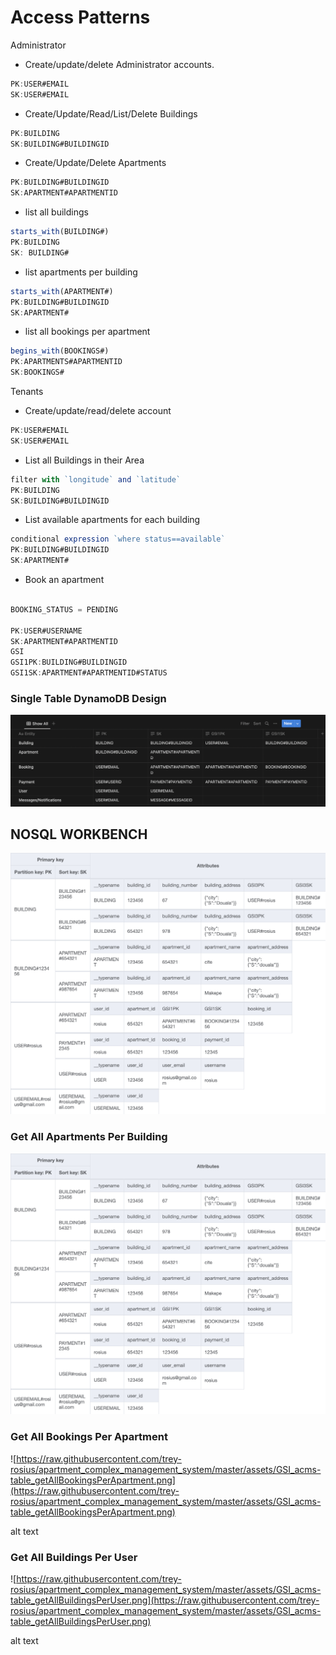 # Access Patterns

Administrator

- Create/update/delete Administrator accounts.

```jsx
PK:USER#EMAIL
SK:USER#EMAIL
```

- Create/Update/Read/List/Delete Buildings

```jsx
PK:BUILDING
SK:BUILDING#BUILDINGID
```

- Create/Update/Delete Apartments

```jsx
PK:BUILDING#BUILDINGID
SK:APARTMENT#APARTMENTID
```

- list all buildings

```jsx
starts_with(BUILDING#)
PK:BUILDING
SK: BUILDING#
```

- list apartments per building

```jsx
starts_with(APARTMENT#)
PK:BUILDING#BUILDINGID
SK:APARTMENT#
```

- list all bookings per apartment

```jsx
begins_with(BOOKINGS#)
PK:APARTMENTS#APARTMENTID
SK:BOOKINGS#
```

Tenants

- Create/update/read/delete account

```jsx
PK:USER#EMAIL
SK:USER#EMAIL

```

- List all Buildings in their Area

```jsx
filter with `longitude` and `latitude`
PK:BUILDING
SK:BUILDING#BUILDINGID
```

- List available apartments for each building

```jsx
conditional expression `where status==available`
PK:BUILDING#BUILDINGID
SK:APARTMENT#
```

- Book an apartment

```jsx

BOOKING_STATUS = PENDING

PK:USER#USERNAME
SK:APARTMENT#APARTMENTID
GSI
GSI1PK:BUILDING#BUILDINGID
GSI1SK:APARTMENT#APARTMENTID#STATUS
```

### Single Table DynamoDB Design



![alt text](https://raw.githubusercontent.com/trey-rosius/apartment_complex_management_system/master/assets/entity_graphs.png)


## NOSQL WORKBENCH

![alt text](https://raw.githubusercontent.com/trey-rosius/apartment_complex_management_system/master/assets/acms-table.png)

### Get All Apartments Per Building

![alt text](https://raw.githubusercontent.com/trey-rosius/apartment_complex_management_system/master/assets/GSI_acms-table_getAllApartmentsPerBuilding.png)

### Get All Bookings Per Apartment

![https://raw.githubusercontent.com/trey-rosius/apartment_complex_management_system/master/assets/GSI_acms-table_getAllBookingsPerApartment.png](https://raw.githubusercontent.com/trey-rosius/apartment_complex_management_system/master/assets/GSI_acms-table_getAllBookingsPerApartment.png)

alt text

### Get All Buildings Per User

![https://raw.githubusercontent.com/trey-rosius/apartment_complex_management_system/master/assets/GSI_acms-table_getAllBuildingsPerUser.png](https://raw.githubusercontent.com/trey-rosius/apartment_complex_management_system/master/assets/GSI_acms-table_getAllBuildingsPerUser.png)

alt text
